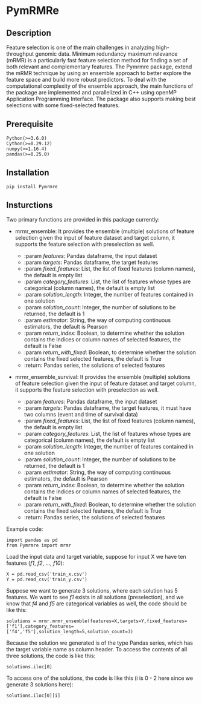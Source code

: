 # PymRMRe

## Description
Feature selection is one of the main challenges in analyzing high-throughput genomic data. Minimum redundancy maximum relevance (mRMR) is a particularly fast feature selection method for finding a set of both relevant and complementary features. The Pymrmre package, extend the mRMR technique by using an ensemble approach to better explore the feature space and build more robust predictors. To deal with the computational complexity of the ensemble approach, the main functions of the package are implemented and parallelized in C++ using openMP Application Programming Interface. The package also supports making best selections with some fixed-selected features.

## Prerequisite
`
Python(>=3.6.0)
`
<br>
`
Cython(>=0.29.12)
`
<br>
`
numpy(>=1.16.4)
`
<br>
`
pandas(>=0.25.0)
`


## Installation
`
pip install Pymrmre
`

## Insturctions

Two primary functions are provided in this package currently:

* mrmr_ensemble: It provides the ensemble (multiple) solutions of feature selection given the input of feature dataset and target column, it supports the feature selection with preselection as well. 
  *  :param *features*: Pandas dataframe, the input dataset
  *  :param *targets*: Pandas dataframe, the target features
  *  :param *fixed_features*: List, the list of fixed features (column names), the default is empty list
  *  :param *category_features*: List, the list of features whose types are categorical (column names), the default is empty list
  *  :param *solution_length*: Integer, the number of features contained in one solution
  *  :param *solution_count*: Integer, the number of solutions to be returned, the default is 1
  *  :param *estimator*: String, the way of computing continuous estimators, the default is Pearson
  *  :param *return_index*: Boolean, to determine whether the solution contains the indices or column names of selected features, the default is False
  *  :param *return_with_fixed*: Boolean, to determine whether the solution contains the fixed selected features, the default is True
  *  :return: Pandas series, the solutions of selected features
  


* mrmr_ensemble_survival: It provides the ensemble (multiple) solutions of feature selection given the input of feature dataset and target column, it supports the feature selection with preselection as well. 
  *  :param *features*: Pandas dataframe, the input dataset
  *  :param *targets*: Pandas dataframe, the target features, it must have two columns (event and time of survival data)
  *  :param *fixed_features*: List, the list of fixed features (column names), the default is empty list
  *  :param *category_features*: List, the list of features whose types are categorical (column names), the default is empty list
  *  :param *solution_length*: Integer, the number of features contained in one solution
  *  :param *solution_count*: Integer, the number of solutions to be returned, the default is 1
  *  :param *estimator*: String, the way of computing continuous estimators, the default is Pearson
  *  :param *return_index*: Boolean, to determine whether the solution contains the indices or column names of selected features, the default is False
  *  :param *return_with_fixed*: Boolean, to determine whether the solution contains the fixed selected features, the default is True
  *  :return: Pandas series, the solutions of selected features

Example code:

`
import pandas as pd
`
<br>
`
from Pymrmre import mrmr
`

Load the input data and target variable, suppose for input X we have ten features (*f1*, *f2*, ..., *f10*):

`
X = pd.read_csv('train_x.csv')
`
<br>
`
Y = pd.read_csv('train_y.csv')
`
<br>

Suppose we want to generate 3 solutions, where each solution has 5 features. We want to see *f1* exists in all solutions (preselection), and we know that *f4* and *f5* are categorical variables as well, the code should be like this:

`
solutions = mrmr.mrmr_ensemble(features=X,targets=Y,fixed_features=['f1'],category_features=['f4','f5'],solution_length=5,solution_count=3)
`
<br>

Because the solution we generated is of the type Pandas series, which has the target variable name as column header. To access the contents of all three solutions, the code is like this:

`
solutions.iloc[0]
`
<br>

To access one of the solutions, the code is like this (i is 0 - 2 here since we generate 3 solutions here):

`
solutions.iloc[0][i]
`
<br>


